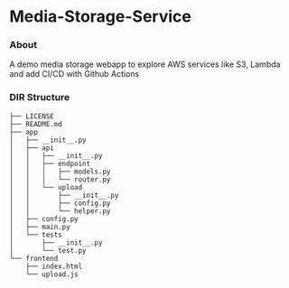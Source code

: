 # Media-Storage-Service

### About
A demo media storage webapp to explore AWS services like S3, Lambda and add CI/CD with Github Actions

### DIR Structure 
```
├── LICENSE
├── README.md
├── app
│   ├── __init__.py
│   ├── api
│   │   ├── __init__.py
│   │   ├── endpoint
│   │   │   ├── models.py
│   │   │   └── router.py
│   │   └── upload
│   │       ├── __init__.py
│   │       ├── config.py
│   │       └── helper.py
│   ├── config.py
│   ├── main.py
│   └── tests
│       ├── __init__.py
│       └── test.py
└── frontend
    ├── index.html
    └── upload.js
```